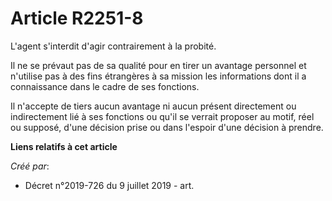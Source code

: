 # Article R2251-8

L'agent s'interdit d'agir contrairement à la probité.

Il ne se prévaut pas de sa qualité pour en tirer un avantage personnel et n'utilise pas à des fins étrangères à sa mission
les informations dont il a connaissance dans le cadre de ses fonctions.

Il n'accepte de tiers aucun avantage ni aucun présent directement ou indirectement lié à ses fonctions ou qu'il se verrait
proposer au motif, réel ou supposé, d'une décision prise ou dans l'espoir d'une décision à prendre.

**Liens relatifs à cet article**

_Créé par_:

  - Décret n°2019-726 du 9 juillet 2019 - art.
